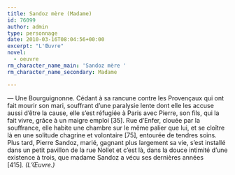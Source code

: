 ```yaml
---
title: Sandoz mère (Madame)
id: 76099
author: admin
type: personnage
date: 2010-03-16T08:04:56+00:00
excerpt: "L'Œuvre"
novel:
  - oeuvre
rm_character_name_main: 'Sandoz mère '
rm_character_name_secondary: Madame

---
```

— Une Bourguignonne. Cédant à sa rancune contre les Provençaux qui ont fait mourir son mari, souffrant d&rsquo;une paralysie lente dont elle les accuse aussi d&rsquo;être la cause, elle s&rsquo;est réfugiée à Paris avec Pierre, son fils, qui la fait vivre, grâce à un maigre emploi [35]. Rue d&rsquo;Enfer, clouée par la souffrance, elle habite une chambre sur le même palier que lui, et se cloître là en une solitude chagrine et volontaire [75], entourée de tendres soins. Plus tard, Pierre Sandoz, marié, gagnant plus largement sa vie, s&rsquo;est installé dans un petit pavillon de la rue Nollet et c&rsquo;est là, dans la douce intimité d&rsquo;une existence à trois, que madame Sandoz a vécu ses dernières années [415]. _(L&rsquo;Œuvre.)_